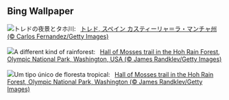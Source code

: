 ## Bing Wallpaper
![](https://www.bing.com/th?id=OHR.TajoRiver_JA-JP5452234121_UHD.jpg&w=1000)トレドの夜景とタホ川:&nbsp;&ensp;[トレド, スペイン カスティーリャ＝ラ・マンチャ州 (© Carlos Fernandez/Getty Images)](https://www.bing.com/th?id=OHR.TajoRiver_JA-JP5452234121_UHD.jpg)
<br><br/>
![](https://www.bing.com/th?id=OHR.HallofMosses_EN-GB0065099295_UHD.jpg&w=1000)A different kind of rainforest:&nbsp;&ensp;[Hall of Mosses trail in the Hoh Rain Forest, Olympic National Park, Washington, USA (© James Randklev/Getty Images)](https://www.bing.com/th?id=OHR.HallofMosses_EN-GB0065099295_UHD.jpg)
<br><br/>
![](https://www.bing.com/th?id=OHR.HallofMosses_PT-BR6641708132_UHD.jpg&w=1000)Um tipo único de floresta tropical:&nbsp;&ensp;[Hall of Mosses trail in the Hoh Rain Forest, Olympic National Park, Washington (© James Randklev/Getty Images)](https://www.bing.com/th?id=OHR.HallofMosses_PT-BR6641708132_UHD.jpg)
<br><br/>
